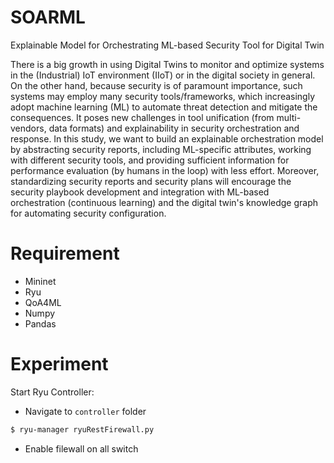 # SOARML
Explainable Model for Orchestrating ML-based Security Tool for Digital Twin

There is a big growth in using Digital Twins to monitor and optimize systems in the (Industrial) IoT environment (IIoT) or in the digital society in general. 
On the other hand, because security is of paramount importance, such systems may employ many security tools/frameworks, which increasingly adopt machine learning (ML) to automate threat detection and mitigate the consequences. 
It poses new challenges in tool unification (from multi-vendors, data formats) and explainability in security orchestration and response. 
In this study, we want to build an explainable orchestration model by abstracting security reports, including ML-specific attributes, working with different security tools, and providing sufficient information for performance evaluation (by humans in the loop) with less effort. 
Moreover, standardizing security reports and security plans will encourage the security playbook development and integration with ML-based orchestration (continuous learning) and the digital twin's knowledge graph for automating security configuration.

# Requirement
- Mininet
- Ryu
- QoA4ML
- Numpy
- Pandas

# Experiment
Start Ryu Controller: 
- Navigate to `controller` folder
```bash
$ ryu-manager ryuRestFirewall.py
```

- Enable filewall on all switch
